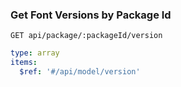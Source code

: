 ### Get Font Versions by Package Id

```text
GET api/package/:packageId/version
```

```yaml
type: array
items:
  $ref: '#/api/model/version'
```